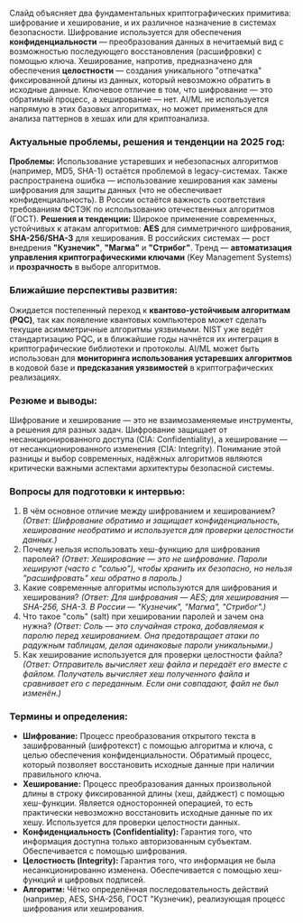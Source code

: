 Слайд объясняет два фундаментальных криптографических примитива: шифрование и хеширование, и их различное назначение в системах безопасности. Шифрование используется для обеспечения **конфиденциальности** — преобразования данных в нечитаемый вид с возможностью последующего восстановления (расшифровки) с помощью ключа. Хеширование, напротив, предназначено для обеспечения **целостности** — создания уникального "отпечатка" фиксированной длины из данных, который невозможно обратить в исходные данные. Ключевое отличие в том, что шифрование — это обратимый процесс, а хеширование — нет. AI/ML не используется напрямую в этих базовых алгоритмах, но может применяться для анализа паттернов в хешах или для криптоанализа.

### **Актуальные проблемы, решения и тенденции на 2025 год:**
**Проблемы:** Использование устаревших и небезопасных алгоритмов (например, MD5, SHA-1) остаётся проблемой в legacy-системах. Также распространена ошибка — использование хеширования как замены шифрования для защиты данных (что не обеспечивает конфиденциальность). В России остаётся важность соответствия требованиям ФСТЭК по использованию отечественных алгоритмов (ГОСТ).
**Решения и тенденции:** Широкое применение современных, устойчивых к атакам алгоритмов: **AES** для симметричного шифрования, **SHA-256/SHA-3** для хеширования. В российских системах — рост внедрения **"Кузнечик"**, **"Магма"** и **"Стрибог"**. Тренд — **автоматизация управления криптографическими ключами** (Key Management Systems) и **прозрачность** в выборе алгоритмов.

### **Ближайшие перспективы развития:**
Ожидается постепенный переход к **квантово-устойчивым алгоритмам (PQC)**, так как появление квантовых компьютеров может сделать текущие асимметричные алгоритмы уязвимыми. NIST уже ведёт стандартизацию PQC, и в ближайшие годы начнётся их интеграция в криптографические библиотеки и протоколы. AI/ML может быть использован для **мониторинга использования устаревших алгоритмов** в кодовой базе и **предсказания уязвимостей** в криптографических реализациях.

### **Резюме и выводы:**
Шифрование и хеширование — это не взаимозаменяемые инструменты, а решения для разных задач. Шифрование защищает от несанкционированного доступа (CIA: Confidentiality), а хеширование — от несанкционированного изменения (CIA: Integrity). Понимание этой разницы и выбор современных, надёжных алгоритмов являются критически важными аспектами архитектуры безопасной системы.

### **Вопросы для подготовки к интервью:**
1.  В чём основное отличие между шифрованием и хешированием? *(Ответ: Шифрование обратимо и защищает конфиденциальность, хеширование необратимо и используется для проверки целостности данных.)*
2.  Почему нельзя использовать хеш-функцию для шифрования паролей? *(Ответ: Хеширование — это не шифрование. Пароли хешируют (часто с "солью"), чтобы хранить их безопасно, но нельзя "расшифровать" хеш обратно в пароль.)*
3.  Какие современные алгоритмы используются для шифрования и хеширования? *(Ответ: Для шифрования — AES; для хеширования — SHA-256, SHA-3. В России — "Кузнечик", "Магма", "Стрибог".)*
4.  Что такое "соль" (salt) при хешировании паролей и зачем она нужна? *(Ответ: Соль — это случайная строка, добавляемая к паролю перед хешированием. Она предотвращает атаки по радужным таблицам, делая одинаковые пароли уникальными.)*
5.  Как хеширование используется для проверки целостности файла? *(Ответ: Отправитель вычисляет хеш файла и передаёт его вместе с файлом. Получатель вычисляет хеш полученного файла и сравнивает его с переданным. Если они совпадают, файл не был изменён.)*

### **Термины и определения:**
*   **Шифрование:** Процесс преобразования открытого текста в зашифрованный (шифротекст) с помощью алгоритма и ключа, с целью обеспечения конфиденциальности. Обратимый процесс, который позволяет восстановить исходные данные при наличии правильного ключа.
*   **Хеширование:** Процесс преобразования данных произвольной длины в строку фиксированной длины (хеш, дайджест) с помощью хеш-функции. Является односторонней операцией, то есть практически невозможно восстановить исходные данные по их хешу. Используется для проверки целостности данных.
*   **Конфиденциальность (Confidentiality):** Гарантия того, что информация доступна только авторизованным субъектам. Обеспечивается с помощью шифрования.
*   **Целостность (Integrity):** Гарантия того, что информация не была несанкционированно изменена. Обеспечивается с помощью хеш-функций и цифровых подписей.
*   **Алгоритм:** Чётко определённая последовательность действий (например, AES, SHA-256, ГОСТ "Кузнечик), реализующая процесс шифрования или хеширования.